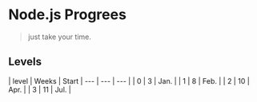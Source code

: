 # Node.js Progrees
> just take your time.
## Levels
| level | Weeks | Start | --- | --- | --- |
| 0     | 3     | Jan.  |
| 1     | 8     | Feb.  |
| 2     | 10    | Apr.  |
| 3     | 11    | Jul.  |



